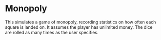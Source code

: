 # Monopoly
This simulates a game of monopoly, recording statistics on how often each square is landed on. It assumes the player has unlimited money. The dice are rolled as many times as the user specifies. 

